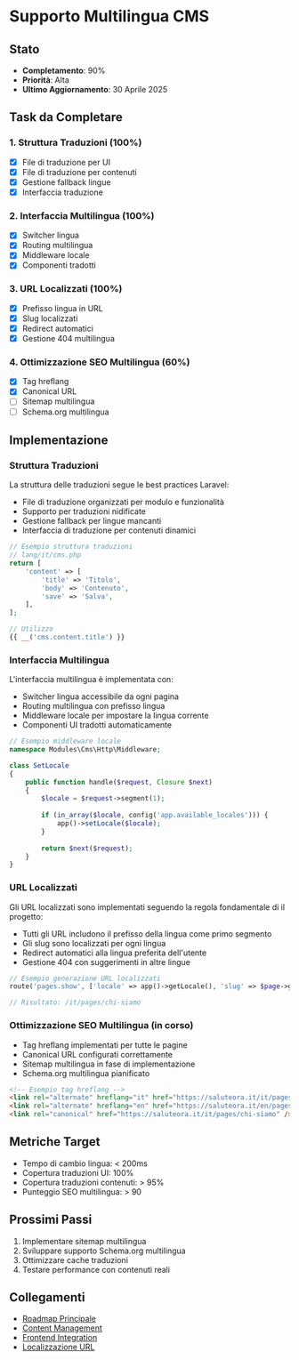 # Supporto Multilingua CMS

## Stato
- **Completamento**: 90%
- **Priorità**: Alta
- **Ultimo Aggiornamento**: 30 Aprile 2025

## Task da Completare

### 1. Struttura Traduzioni (100%)
- [x] File di traduzione per UI
- [x] File di traduzione per contenuti
- [x] Gestione fallback lingue
- [x] Interfaccia traduzione

### 2. Interfaccia Multilingua (100%)
- [x] Switcher lingua
- [x] Routing multilingua
- [x] Middleware locale
- [x] Componenti tradotti

### 3. URL Localizzati (100%)
- [x] Prefisso lingua in URL
- [x] Slug localizzati
- [x] Redirect automatici
- [x] Gestione 404 multilingua

### 4. Ottimizzazione SEO Multilingua (60%)
- [x] Tag hreflang
- [x] Canonical URL
- [ ] Sitemap multilingua
- [ ] Schema.org multilingua

## Implementazione

### Struttura Traduzioni
La struttura delle traduzioni segue le best practices Laravel:
- File di traduzione organizzati per modulo e funzionalità
- Supporto per traduzioni nidificate
- Gestione fallback per lingue mancanti
- Interfaccia di traduzione per contenuti dinamici

```php
// Esempio struttura traduzioni
// lang/it/cms.php
return [
    'content' => [
        'title' => 'Titolo',
        'body' => 'Contenuto',
        'save' => 'Salva',
    ],
];

// Utilizzo
{{ __('cms.content.title') }}
```

### Interfaccia Multilingua
L'interfaccia multilingua è implementata con:
- Switcher lingua accessibile da ogni pagina
- Routing multilingua con prefisso lingua
- Middleware locale per impostare la lingua corrente
- Componenti UI tradotti automaticamente

```php
// Esempio middleware locale
namespace Modules\Cms\Http\Middleware;

class SetLocale
{
    public function handle($request, Closure $next)
    {
        $locale = $request->segment(1);
        
        if (in_array($locale, config('app.available_locales'))) {
            app()->setLocale($locale);
        }
        
        return $next($request);
    }
}
```

### URL Localizzati
Gli URL localizzati sono implementati seguendo la regola fondamentale di il progetto:
- Tutti gli URL includono il prefisso della lingua come primo segmento
- Gli slug sono localizzati per ogni lingua
- Redirect automatici alla lingua preferita dell'utente
- Gestione 404 con suggerimenti in altre lingue

```php
// Esempio generazione URL localizzati
route('pages.show', ['locale' => app()->getLocale(), 'slug' => $page->getTranslation('slug', app()->getLocale())]);

// Risultato: /it/pages/chi-siamo
```

### Ottimizzazione SEO Multilingua (in corso)
- Tag hreflang implementati per tutte le pagine
- Canonical URL configurati correttamente
- Sitemap multilingua in fase di implementazione
- Schema.org multilingua pianificato

```html
<!-- Esempio tag hreflang -->
<link rel="alternate" hreflang="it" href="https://saluteora.it/it/pages/chi-siamo" />
<link rel="alternate" hreflang="en" href="https://saluteora.it/en/pages/about-us" />
<link rel="canonical" href="https://saluteora.it/it/pages/chi-siamo" />
```

## Metriche Target
- Tempo di cambio lingua: < 200ms
- Copertura traduzioni UI: 100%
- Copertura traduzioni contenuti: > 95%
- Punteggio SEO multilingua: > 90

## Prossimi Passi
1. Implementare sitemap multilingua
2. Sviluppare supporto Schema.org multilingua
3. Ottimizzare cache traduzioni
4. Testare performance con contenuti reali

## Collegamenti
- [Roadmap Principale](../../roadmap.md)
- [Content Management](./content-management.md)
- [Frontend Integration](./frontend-integration.md)
- [Localizzazione URL](../../../Xot/docs/FOLIO_VOLT_ARCHITECTURE.md#localizzazione-degli-url)
